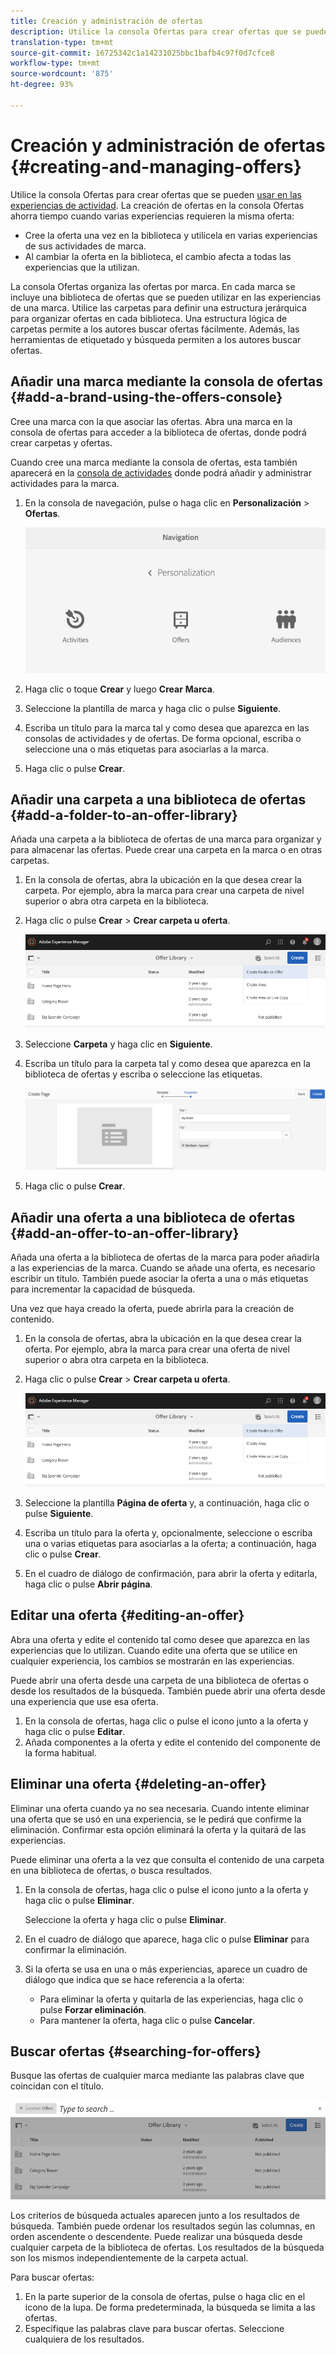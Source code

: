 ```yaml
---
title: Creación y administración de ofertas
description: Utilice la consola Ofertas para crear ofertas que se pueden usar en las experiencias de actividad
translation-type: tm+mt
source-git-commit: 16725342c1a14231025bbc1bafb4c97f0d7cfce8
workflow-type: tm+mt
source-wordcount: '875'
ht-degree: 93%

---
```



# Creación y administración de ofertas {#creating-and-managing-offers}

Utilice la consola Ofertas para crear ofertas que se pueden [usar en las experiencias de actividad](/help/sites-cloud/authoring/personalization/targeted-content.md). La creación de ofertas en la consola Ofertas ahorra tiempo cuando varias experiencias requieren la misma oferta:

* Cree la oferta una vez en la biblioteca y utilícela en varias experiencias de sus actividades de marca.
* Al cambiar la oferta en la biblioteca, el cambio afecta a todas las experiencias que la utilizan.

La consola Ofertas organiza las ofertas por marca. En cada marca se incluye una biblioteca de ofertas que se pueden utilizar en las experiencias de una marca. Utilice las carpetas para definir una estructura jerárquica para organizar ofertas en cada biblioteca. Una estructura lógica de carpetas permite a los autores buscar ofertas fácilmente. Además, las herramientas de etiquetado y búsqueda permiten a los autores buscar ofertas.

## Añadir una marca mediante la consola de ofertas {#add-a-brand-using-the-offers-console}

Cree una marca con la que asociar las ofertas. Abra una marca en la consola de ofertas para acceder a la biblioteca de ofertas, donde podrá crear carpetas y ofertas.

Cuando cree una marca mediante la consola de ofertas, esta también aparecerá en la [consola de actividades](/help/sites-cloud/authoring/personalization/activities.md) donde podrá añadir y administrar actividades para la marca.

1. En la consola de navegación, pulse o haga clic en **Personalización** > **Ofertas**.

   ![Navegación a la consola Ofertas](/help/sites-cloud/authoring/assets/offers-navigation.png)

1. Haga clic o toque **Crear** y luego **Crear** **Marca**.
1. Seleccione la plantilla de marca y haga clic o pulse **Siguiente**.
1. Escriba un título para la marca tal y como desea que aparezca en las consolas de actividades y de ofertas. De forma opcional, escriba o seleccione una o más etiquetas para asociarlas a la marca.
1. Haga clic o pulse **Crear**.

## Añadir una carpeta a una biblioteca de ofertas  {#add-a-folder-to-an-offer-library}

Añada una carpeta a la biblioteca de ofertas de una marca para organizar y para almacenar las ofertas. Puede crear una carpeta en la marca o en otras carpetas.

1. En la consola de ofertas, abra la ubicación en la que desea crear la carpeta. Por ejemplo, abra la marca para crear una carpeta de nivel superior o abra otra carpeta en la biblioteca.
1. Haga clic o pulse **Crear** > **Crear carpeta u oferta**.

   ![Creación de la carpeta oferta](/help/sites-cloud/authoring/assets/offers-create-folder.png)

1. Seleccione **Carpeta** y haga clic en **Siguiente**.
1. Escriba un título para la carpeta tal y como desea que aparezca en la biblioteca de ofertas y escriba o seleccione las etiquetas.

   ![Definición de propiedades de carpeta](/help/sites-cloud/authoring/assets/offers-folder-properties.png)

1. Haga clic o pulse **Crear**.

## Añadir una oferta a una biblioteca de ofertas  {#add-an-offer-to-an-offer-library}

Añada una oferta a la biblioteca de ofertas de la marca para poder añadirla a las experiencias de la marca. Cuando se añade una oferta, es necesario escribir un título. También puede asociar la oferta a una o más etiquetas para incrementar la capacidad de búsqueda.

Una vez que haya creado la oferta, puede abrirla para la creación de contenido.

1. En la consola de ofertas, abra la ubicación en la que desea crear la oferta. Por ejemplo, abra la marca para crear una oferta de nivel superior o abra otra carpeta en la biblioteca.
1. Haga clic o pulse **Crear** > **Crear carpeta u oferta**.

   ![Creación de la carpeta oferta](/help/sites-cloud/authoring/assets/offers-create-folder.png)

1. Seleccione la plantilla **Página de oferta** y, a continuación, haga clic o pulse **Siguiente**.
1. Escriba un título para la oferta y, opcionalmente, seleccione o escriba una o varias etiquetas para asociarlas a la oferta; a continuación, haga clic o pulse **Crear**.
1. En el cuadro de diálogo de confirmación, para abrir la oferta y editarla, haga clic o pulse **Abrir página**.

## Editar una oferta {#editing-an-offer}

Abra una oferta y edite el contenido tal como desee que aparezca en las experiencias que lo utilizan. Cuando edite una oferta que se utilice en cualquier experiencia, los cambios se mostrarán en las experiencias.

Puede abrir una oferta desde una carpeta de una biblioteca de ofertas o desde los resultados de la búsqueda. También puede abrir una oferta desde una experiencia que use esa oferta.

1. En la consola de ofertas, haga clic o pulse el icono junto a la oferta y haga clic o pulse **Editar**.
1. Añada componentes a la oferta y edite el contenido del componente de la forma habitual.

## Eliminar una oferta  {#deleting-an-offer}

Eliminar una oferta cuando ya no sea necesaria. Cuando intente eliminar una oferta que se usó en una experiencia, se le pedirá que confirme la eliminación. Confirmar esta opción eliminará la oferta y la quitará de las experiencias.

Puede eliminar una oferta a la vez que consulta el contenido de una carpeta en una biblioteca de ofertas, o busca resultados.

1. En la consola de ofertas, haga clic o pulse el icono junto a la oferta y haga clic o pulse **Eliminar**.

   Seleccione la oferta y haga clic o pulse **Eliminar**.

1. En el cuadro de diálogo que aparece, haga clic o pulse **Eliminar** para confirmar la eliminación.
1. Si la oferta se usa en una o más experiencias, aparece un cuadro de diálogo que indica que se hace referencia a la oferta:

   * Para eliminar la oferta y quitarla de las experiencias, haga clic o pulse **Forzar eliminación**.
   * Para mantener la oferta, haga clic o pulse **Cancelar**.

## Buscar ofertas  {#searching-for-offers}

Busque las ofertas de cualquier marca mediante las palabras clave que coincidan con el título.

![Búsqueda de una oferta](/help/sites-cloud/authoring/assets/offers-search.png)

Los criterios de búsqueda actuales aparecen junto a los resultados de búsqueda. También puede ordenar los resultados según las columnas, en orden ascendente o descendente. Puede realizar una búsqueda desde cualquier carpeta de la biblioteca de ofertas. Los resultados de la búsqueda son los mismos independientemente de la carpeta actual.

Para buscar ofertas:

1. En la parte superior de la consola de ofertas, pulse o haga clic en el icono de la lupa. De forma predeterminada, la búsqueda se limita a las ofertas.
1. Especifique las palabras clave para buscar ofertas. Seleccione cualquiera de los resultados.
